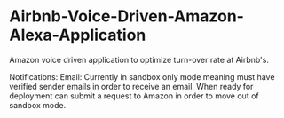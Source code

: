 # Airbnb-Voice-Driven-Amazon-Alexa-Application
Amazon voice driven application to optimize turn-over rate at Airbnb's.


Notifications:
  Email: Currently in sandbox only mode meaning must have verified sender emails in order to receive an email. When ready for deployment can submit a request to Amazon in order to move out of sandbox mode.
